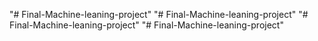 "# Final-Machine-leaning-project" 
"# Final-Machine-leaning-project" 
"# Final-Machine-leaning-project" 
"# Final-Machine-leaning-project" 
